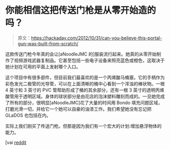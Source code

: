 # 你能相信这把传送门枪是从零开始造的吗？

> 原文：<https://hackaday.com/2012/10/31/can-you-believe-this-portal-gun-was-built-from-scratch/>

这款传送门枪今年真的会让[aNoodleJMC 的]服装流行起来。她真的从零开始制作了视频游戏武器复制品。它甚至包括一些电子设备来照亮蓝色或橙色，这取决于她计划在可用的平面上发射哪个入口。

这个项目中有很多部件，但目前我们最喜欢的是一个丙烯酸马桶塞。它的手柄作为彩色发光二极管的光导管，可以在上面清晰的桶中心看到一个浑浊的棒状物。一根 4 英寸和 3 英寸的 PVC 管帮助形成了桶的其余部分，还有一根 3 英寸的透明丙烯酸管用于透明区域。身体的球状部分是由花店的泡沫塑料雕刻而成的。一旦她完成了所有的部分，很明显[aNoodleJMC]花了大量的时间用 Bondo 填充问题区域，打磨光滑一切，并给它一个她可以自豪的油漆工作。我们希望她没有忘记把 GLaDOS 也包括在内。

实际上我们刚买了传送门枪。但那是因为我们有一个宏大的计划:增加悬浮物体的能力。

[vai [reddit](http://www.reddit.com/r/somethingimade/comments/129zqm/portal_gun_i_made_for_halloween/)